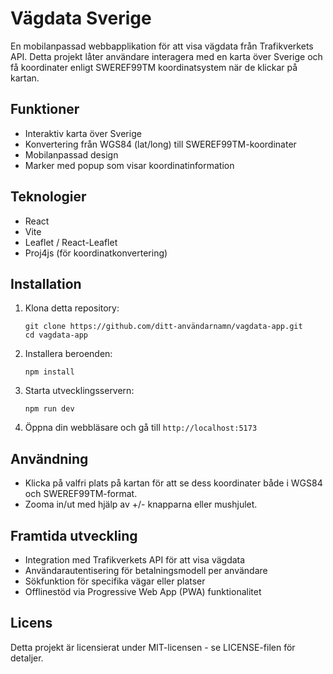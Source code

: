 # Vägdata Sverige

En mobilanpassad webbapplikation för att visa vägdata från Trafikverkets API. Detta projekt låter användare interagera med en karta över Sverige och få koordinater enligt SWEREF99TM koordinatsystem när de klickar på kartan.

## Funktioner

- Interaktiv karta över Sverige
- Konvertering från WGS84 (lat/long) till SWEREF99TM-koordinater
- Mobilanpassad design
- Marker med popup som visar koordinatinformation

## Teknologier

- React
- Vite
- Leaflet / React-Leaflet
- Proj4js (för koordinatkonvertering)

## Installation

1. Klona detta repository:
   ```
   git clone https://github.com/ditt-användarnamn/vagdata-app.git
   cd vagdata-app
   ```

2. Installera beroenden:
   ```
   npm install
   ```

3. Starta utvecklingsservern:
   ```
   npm run dev
   ```

4. Öppna din webbläsare och gå till `http://localhost:5173`

## Användning

- Klicka på valfri plats på kartan för att se dess koordinater både i WGS84 och SWEREF99TM-format.
- Zooma in/ut med hjälp av +/- knapparna eller mushjulet.

## Framtida utveckling

- Integration med Trafikverkets API för att visa vägdata
- Användarautentisering för betalningsmodell per användare
- Sökfunktion för specifika vägar eller platser
- Offlinestöd via Progressive Web App (PWA) funktionalitet

## Licens

Detta projekt är licensierat under MIT-licensen - se LICENSE-filen för detaljer.